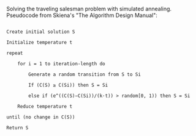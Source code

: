 Solving the traveling salesman problem with simulated annealing.
Pseudocode from Skiena's "The Algorithm Design Manual":

<code>
Create initial solution S<br/>
Initialize temperature t<br/>
repeat<br/>
    for i = 1 to iteration-length do<br/>
        Generate a random transition from S to Si<br/>
        If (C(S) ≥ C(Si)) then S = Si<br/>
        else if (e^((C(S)−C(Si))/(k·t)) > random[0, 1)) then S = Si<br/>
    Reduce temperature t<br/>
until (no change in C(S))<br/>
Return S
</code>